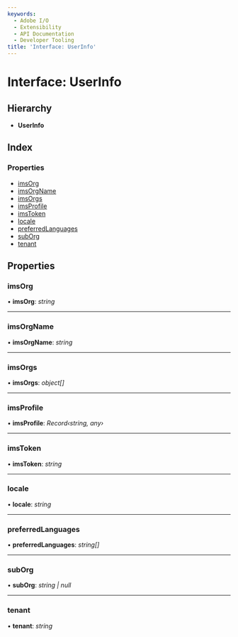 ```yaml
---
keywords:
  - Adobe I/O
  - Extensibility
  - API Documentation
  - Developer Tooling
title: 'Interface: UserInfo'
---
```


# Interface: UserInfo

## Hierarchy

* **UserInfo**

## Index

### Properties

* [imsOrg](user.userinfo.md#imsorg)
* [imsOrgName](user.userinfo.md#imsorgname)
* [imsOrgs](user.userinfo.md#imsorgs)
* [imsProfile](user.userinfo.md#imsprofile)
* [imsToken](user.userinfo.md#imstoken)
* [locale](user.userinfo.md#locale)
* [preferredLanguages](user.userinfo.md#preferredlanguages)
* [subOrg](user.userinfo.md#suborg)
* [tenant](user.userinfo.md#tenant)

## Properties

### imsOrg

• **imsOrg**: *string*

___

### imsOrgName

• **imsOrgName**: *string*

___

### imsOrgs

• **imsOrgs**: *object[]*

___

### imsProfile

• **imsProfile**: *Record‹string, any›*

___

### imsToken

• **imsToken**: *string*

___

### locale

• **locale**: *string*

___

### preferredLanguages

• **preferredLanguages**: *string[]*

___

### subOrg

• **subOrg**: *string | null*

___

### tenant

• **tenant**: *string*
